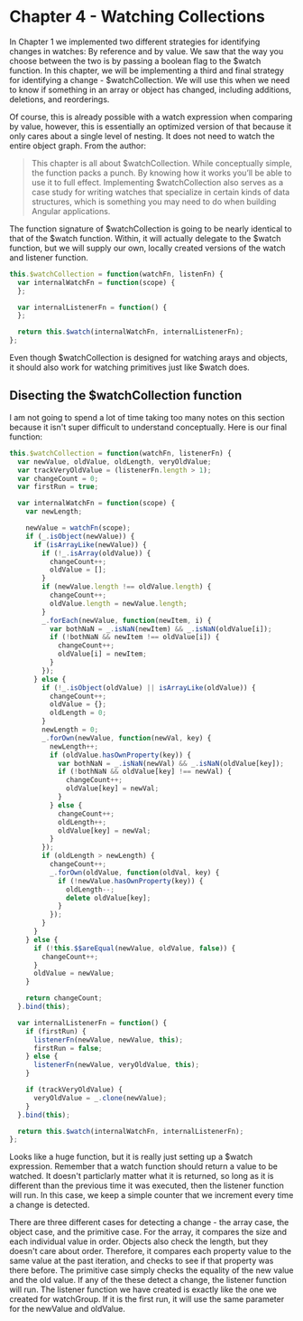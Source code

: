 # Chapter 4 - Watching Collections

In Chapter 1 we implemented two different strategies for identifying changes in watches: By reference and by value. We saw that the way you choose between the two is by passing a boolean flag to the $watch function. In this chapter, we will be implementing a third and final strategy for identifying a change - $watchCollection. We will use this when we need to know if something in an array or object has changed, including additions, deletions, and reorderings.

Of course, this is already possible with a watch expression when comparing by value, however, this is essentially an optimized version of that because it only cares about a single level of nesting. It does not need to watch the entire object graph. From the author:

> This chapter is all about $watchCollection. While conceptually simple, the function packs a punch. By knowing how it works you’ll be able to use it to full effect. Implementing $watchCollection also serves as a case study for writing watches that specialize in certain kinds of data structures, which is something you may need to do when building Angular applications.

The function signature of $watchCollection is going to be nearly identical to that of the $watch function. Within, it will actually delegate to the $watch function, but we will supply our own, locally created versions of the watch and listener function.

```javascript
this.$watchCollection = function(watchFn, listenFn) {
  var internalWatchFn = function(scope) {
  };

  var internalListenerFn = function() {
  };

  return this.$watch(internalWatchFn, internalListenerFn);
};
```

Even though $watchCollection is designed for watching arays and objects, it should also work for watching primitives just like $watch does.

## Disecting the $watchCollection function

I am not going to spend a lot of time taking too many notes on this section because it isn't super difficult to understand conceptually. Here is our final function:

```javascript
this.$watchCollection = function(watchFn, listenerFn) {
  var newValue, oldValue, oldLength, veryOldValue;
  var trackVeryOldValue = (listenerFn.length > 1);
  var changeCount = 0;
  var firstRun = true;

  var internalWatchFn = function(scope) {
    var newLength;

    newValue = watchFn(scope);
    if (_.isObject(newValue)) {
      if (isArrayLike(newValue)) {
        if (!_.isArray(oldValue)) {
          changeCount++;
          oldValue = [];
        }
        if (newValue.length !== oldValue.length) {
          changeCount++;
          oldValue.length = newValue.length;
        }
        _.forEach(newValue, function(newItem, i) {
          var bothNaN = _.isNaN(newItem) && _.isNaN(oldValue[i]);
          if (!bothNaN && newItem !== oldValue[i]) {
            changeCount++;
            oldValue[i] = newItem;
          }
        });
      } else {
        if (!_.isObject(oldValue) || isArrayLike(oldValue)) {
          changeCount++;
          oldValue = {};
          oldLength = 0;
        }
        newLength = 0;
        _.forOwn(newValue, function(newVal, key) {
          newLength++;
          if (oldValue.hasOwnProperty(key)) {
            var bothNaN = _.isNaN(newVal) && _.isNaN(oldValue[key]);
            if (!bothNaN && oldValue[key] !== newVal) {
              changeCount++;
              oldValue[key] = newVal;
            }
          } else {
            changeCount++;
            oldLength++;
            oldValue[key] = newVal;
          }
        });
        if (oldLength > newLength) {
          changeCount++;
          _.forOwn(oldValue, function(oldVal, key) {
            if (!newValue.hasOwnProperty(key)) {
              oldLength--;
              delete oldValue[key];
            }
          });
        }
      }
    } else {
      if (!this.$$areEqual(newValue, oldValue, false)) {
        changeCount++;
      }
      oldValue = newValue;
    }

    return changeCount;
  }.bind(this);

  var internalListenerFn = function() {
    if (firstRun) {
      listenerFn(newValue, newValue, this);
      firstRun = false;
    } else {
      listenerFn(newValue, veryOldValue, this);
    }

    if (trackVeryOldValue) {
      veryOldValue = _.clone(newValue);
    }
  }.bind(this);

  return this.$watch(internalWatchFn, internalListenerFn);
};
```

Looks like a huge function, but it is really just setting up a $watch expression. Remember that a watch function should return a value to be watched. It doesn't particlarly matter what it is returned, so long as it is different than the previous time it was executed, then the listener function will run. In this case, we keep a simple counter that we increment every time a change is detected.

There are three different cases for detecting a change - the array case, the object case, and the primitive case. For the array, it compares the size and each individual value in order. Objects also check the length, but they doesn't care about order. Therefore, it compares each property value to the same value at the past iteration, and checks to see if that property was there before. The primitive case simply checks the equality of the new value and the old value. If any of the these detect a change, the listener function will run. The listener function we have created is exactly like the one we created for watchGroup. If it is the first run, it will use the same parameter for the newValue and oldValue.

